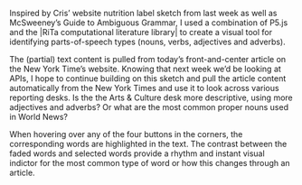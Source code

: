 Inspired by Cris’ website nutrition label sketch from last week as well as McSweeney’s Guide to Ambiguous Grammar, I used a combination of P5.js and the |RiTa computational literature library| to create a visual tool for identifying parts-of-speech types (nouns, verbs, adjectives and adverbs). 

The (partial) text content is pulled from today’s front-and-center article on the New York Time’s website. Knowing that next week we’d be looking at APIs, I hope to continue building on this sketch and pull the article content automatically from the New York Times and use it to look across various reporting desks. Is the the Arts & Culture desk more descriptive, using more adjectives and adverbs? Or what are the most common proper nouns used in World News?

When hovering over any of the four buttons in the corners, the corresponding words are highlighted in the text. The contrast between the faded words and selected words provide a rhythm and instant visual indictor for the most common type of word or how this changes through an article. 